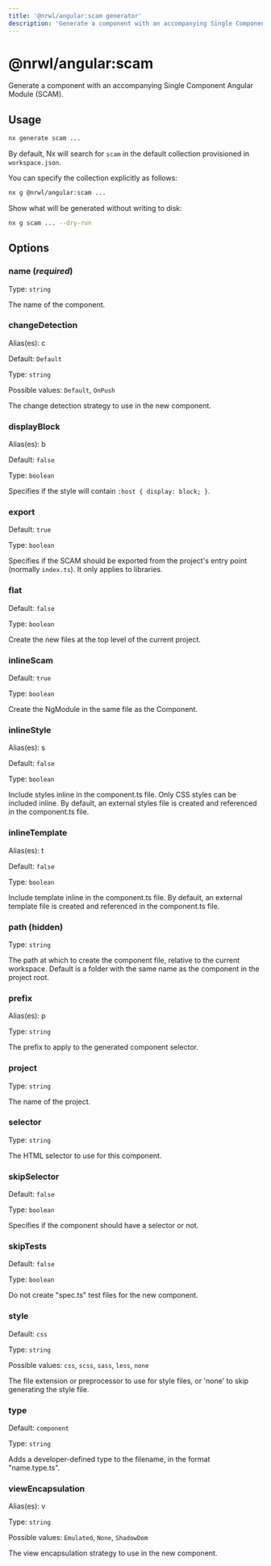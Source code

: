 ```yaml
---
title: '@nrwl/angular:scam generator'
description: 'Generate a component with an accompanying Single Component Angular Module (SCAM).'
---
```


# @nrwl/angular:scam

Generate a component with an accompanying Single Component Angular Module (SCAM).

## Usage

```bash
nx generate scam ...
```

By default, Nx will search for `scam` in the default collection provisioned in `workspace.json`.

You can specify the collection explicitly as follows:

```bash
nx g @nrwl/angular:scam ...
```

Show what will be generated without writing to disk:

```bash
nx g scam ... --dry-run
```

## Options

### name (_**required**_)

Type: `string`

The name of the component.

### changeDetection

Alias(es): c

Default: `Default`

Type: `string`

Possible values: `Default`, `OnPush`

The change detection strategy to use in the new component.

### displayBlock

Alias(es): b

Default: `false`

Type: `boolean`

Specifies if the style will contain `:host { display: block; }`.

### export

Default: `true`

Type: `boolean`

Specifies if the SCAM should be exported from the project's entry point (normally `index.ts`). It only applies to libraries.

### flat

Default: `false`

Type: `boolean`

Create the new files at the top level of the current project.

### inlineScam

Default: `true`

Type: `boolean`

Create the NgModule in the same file as the Component.

### inlineStyle

Alias(es): s

Default: `false`

Type: `boolean`

Include styles inline in the component.ts file. Only CSS styles can be included inline. By default, an external styles file is created and referenced in the component.ts file.

### inlineTemplate

Alias(es): t

Default: `false`

Type: `boolean`

Include template inline in the component.ts file. By default, an external template file is created and referenced in the component.ts file.

### path (**hidden**)

Type: `string`

The path at which to create the component file, relative to the current workspace. Default is a folder with the same name as the component in the project root.

### prefix

Alias(es): p

Type: `string`

The prefix to apply to the generated component selector.

### project

Type: `string`

The name of the project.

### selector

Type: `string`

The HTML selector to use for this component.

### skipSelector

Default: `false`

Type: `boolean`

Specifies if the component should have a selector or not.

### skipTests

Default: `false`

Type: `boolean`

Do not create "spec.ts" test files for the new component.

### style

Default: `css`

Type: `string`

Possible values: `css`, `scss`, `sass`, `less`, `none`

The file extension or preprocessor to use for style files, or 'none' to skip generating the style file.

### type

Default: `component`

Type: `string`

Adds a developer-defined type to the filename, in the format "name.type.ts".

### viewEncapsulation

Alias(es): v

Type: `string`

Possible values: `Emulated`, `None`, `ShadowDom`

The view encapsulation strategy to use in the new component.

